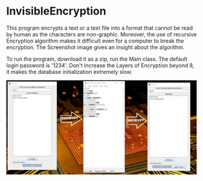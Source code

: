 # InvisibleEncryption
This program encrypts a text or a text file into a format that cannot be read by human as the characters are non-graphic. Moreover, the use of recursive Encryption algorithm makes it difficult even for a computer to break the encryption.
The Screenshot image gives an insight about the algorithm.

To run the program, download it as a zip, run the Main class. The default login password is '1234'. Don't increase the Layers of Encryption beyond 8, it makes the database initialization extremely slow.

![](Screenshot.jpeg)
